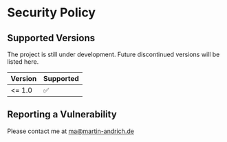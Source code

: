 # Security Policy

## Supported Versions

The project is still under development. Future discontinued versions will be listed here.

| Version | Supported          |
| ------- | ------------------ |
| <= 1.0  | :white_check_mark: |

## Reporting a Vulnerability

Please contact me at ma@martin-andrich.de
